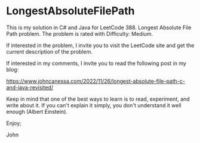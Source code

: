 # LongestAbsoluteFilePath
This is my solution in C# and Java for LeetCode 388. Longest Absolute File Path problem.
The problem is rated with Difficulty: Medium.

If interested in the problem, I invite you to visit the LeetCode site and get the
current description of the problem.

If interested in my comments, I invite you to read the following post
in my blog:

https://www.johncanessa.com/2022/11/26/longest-absolute-file-path-c-and-java-revisited/

Keep in mind that one of the best ways to learn is to read, experiment, and write about it.
If you can't explain it simply, you don't understand it well enough (Albert Einstein).

Enjoy;

John
